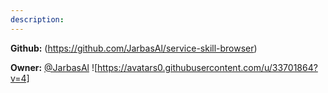 ```yaml
---
description: 
---
```



**Github:** (https://github.com/JarbasAl/service-skill-browser)

**Owner:** [@JarbasAl](https://github.com/JarbasAl) ![https://avatars0.githubusercontent.com/u/33701864?v=4]


